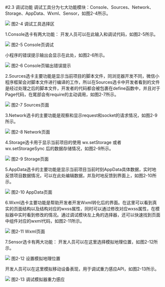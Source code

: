 #2.3 调试功能
调试工具分为七大功能模块：Console、Sources、Network、Storage、AppData、Wxml、Sensor，如图2-4所示。

![](/assets/图2-5.png)
图2-4 调试工具选择区

1.Console选卡有两大功能：
 开发人员可以在此输入和调试代码，如图2-5所示。
 
 ![](/assets/图2-6.png)
 图2-5 Console页调试
 
 小程序的错误提示输出会显示在此处，如图2-6所示。 
 
 ![](/assets/图2-7.png)
 图2-6 Console页输出错误提示
 
2.Sources选卡主要功能是显示当前项目的脚本文件，同浏览器开发不同，微信小程序框架会对脚本文件进行编译的工作，所以在Sources选卡中开发者看到的文件是经过处理之后的脚本文件，开发者的代码都会被包裹在define函数中，并且对于Page代码，在尾部会有require的主动调用，如图2-7所示。

![](/assets/图2-8.png)
图2-7 Sources页面

3.Network选卡的主要功能是观察和显示request和socket的请求情况，如图2-9所示。

![](/assets/图2-8.png)
图2-8 Network页面

4.Storage选卡用于显示当前项目的使用 wx.setStorage 或者 wx.setStorageSync 后的数据存储情况，如图2-9所示。

![](/assets/图2-10.png)
图2-9 Storage页面

5.AppData选卡的主要功能是显示当前项目当前时刻AppData具体数据，实时地反馈项目数据情况，可以在此处编辑数据，并及时地反馈到界面上，如图2-10所示。

![](/assets/图2-11.png)
图2-10 AppData页面

6.Wxml选卡主要功能是帮助开发者开发Wxml转化后的界面。在这里可以看到真实的页面结构以及结构对应的wxss属性，同时可以通过修改对应wxss属性，在模拟器中实时看到修改的情况。通过调试模块左上角的选择器，还可以快速找到页面中组件对应的wxml代码，如图2-11所示。

![](/assets/图2-12.png)
图2-11 Wxml页面

7.Sensor选卡有两大功能：
开发人员可以在这里选择模拟地理位置，如图2-12所示。

![](/assets/图2-13.png)
图2-12 设置模拟地理位置

开发人员可以在这里模拟移动设备表现，用于调试重力感应API，如图2-13所示。

![](/assets/图2-14.png)
图2-13 调试模拟器重力感应
